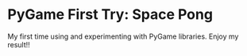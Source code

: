 # PyGame First Try: Space Pong
 My first time using and experimenting with PyGame libraries. Enjoy my result!!

